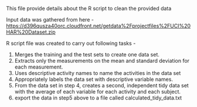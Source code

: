 This file provide details about the R script to clean the provided data 

Input data was gathered from here - 
https://d396qusza40orc.cloudfront.net/getdata%2Fprojectfiles%2FUCI%20HAR%20Dataset.zip

R script file was created to carry out following tasks - 
1. Merges the training and the test sets to create one data set.
2. Extracts only the measurements on the mean and standard deviation for each measurement.
3. Uses descriptive activity names to name the activities in the data set
4. Appropriately labels the data set with descriptive variable names.
5. From the data set in step 4, creates a second, independent tidy data set with the average of each variable for each 
activity and each subject.
6. export the data in step5 above to a file called calculated_tidy_data.txt
